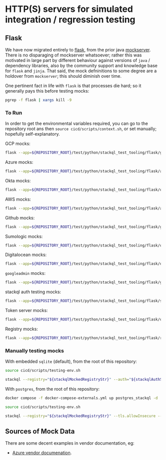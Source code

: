 

# HTTP(S) servers for simulated integration / regression testing

## Flask

We have now migrated entirely to [flask](https://flask.palletsprojects.com/en/stable/), from the prior java [mockserver](https://www.mock-server.com/).  There is no disparaging of mockserver whatsoever; rather this was motivated in large part by different behaviour against versions of `java` / dependency libraries, also by the community support and knowledge base for `flask` and `jinja`.  That said, the mock defninitions to some degree are a holdover from `mockserver`; this should diminish over time.

One pertinent fact in life with `flask` is that processes die hard; so it generally pays this before testing mocks:

```bash
pgrep -f flask | xargs kill -9
```


### To Run

In order to get the environmental variables required, you can go to the repository root ans then `source cicd/scripts/context.sh`, or set manually; hopefully self-explanatory.

GCP mocks:

```bash
flask --app=${REPOSITORY_ROOT}/test/python/stackql_test_tooling/flask/gcp/app run --cert=${REPOSITORY_ROOT}/test/server/mtls/credentials/pg_server_cert.pem --key=${REPOSITORY_ROOT}/test/server/mtls/credentials/pg_server_key.pem --host 0.0.0.0 --port  1080
```

Azure mocks:

```bash
flask --app=${REPOSITORY_ROOT}/test/python/stackql_test_tooling/flask/azure/app run --cert=${REPOSITORY_ROOT}/test/server/mtls/credentials/pg_server_cert.pem --key=${REPOSITORY_ROOT}/test/server/mtls/credentials/pg_server_key.pem --host 0.0.0.0 --port 1095
```

Okta mocks:

```bash
flask --app=${REPOSITORY_ROOT}/test/python/stackql_test_tooling/flask/okta/app run --cert=${REPOSITORY_ROOT}/test/server/mtls/credentials/pg_server_cert.pem --key=${REPOSITORY_ROOT}/test/server/mtls/credentials/pg_server_key.pem --host 0.0.0.0  --port 1090
```

AWS mocks:

```bash
flask --app=${REPOSITORY_ROOT}/test/python/stackql_test_tooling/flask/aws/app run --cert=${REPOSITORY_ROOT}/test/server/mtls/credentials/pg_server_cert.pem --key=${REPOSITORY_ROOT}/test/server/mtls/credentials/pg_server_key.pem --host 0.0.0.0  --port 1091
```

Github mocks:

```bash
flask --app=${REPOSITORY_ROOT}/test/python/stackql_test_tooling/flask/github/app run --cert=${REPOSITORY_ROOT}/test/server/mtls/credentials/pg_server_cert.pem --key=${REPOSITORY_ROOT}/test/server/mtls/credentials/pg_server_key.pem --host 0.0.0.0 --port 1093
```

Sumologic mocks:

```bash
flask --app=${REPOSITORY_ROOT}/test/python/stackql_test_tooling/flask/okta/app run --cert=${REPOSITORY_ROOT}/test/server/mtls/credentials/pg_server_cert.pem --key=${REPOSITORY_ROOT}/test/server/mtls/credentials/pg_server_key.pem --host 0.0.0.0 --port 1096
```

Digitalocean mocks:

```bash
flask --app=${REPOSITORY_ROOT}/test/python/stackql_test_tooling/flask/digitalocean/app run --cert=${REPOSITORY_ROOT}/test/server/mtls/credentials/pg_server_cert.pem --key=${REPOSITORY_ROOT}/test/server/mtls/credentials/pg_server_key.pem --host 0.0.0.0 --port 1097
```

`googleadmin` mocks:

```bash
flask --app=${REPOSITORY_ROOT}/test/python/stackql_test_tooling/flask/googleadmin/app run --cert=${REPOSITORY_ROOT}/test/server/mtls/credentials/pg_server_cert.pem --key=${REPOSITORY_ROOT}/test/server/mtls/credentials/pg_server_key.pem --host 0.0.0.0 --port 1098
```

stackql auth testing mocks:

```bash
flask --app=${REPOSITORY_ROOT}/test/python/stackql_test_tooling/flask/static_auth/app run --cert=${REPOSITORY_ROOT}/test/server/mtls/credentials/pg_server_cert.pem --key=${REPOSITORY_ROOT}/test/server/mtls/credentials/pg_server_key.pem --host 0.0.0.0 --port  1170
```

Token server mocks:

```bash
flask --app=${REPOSITORY_ROOT}/test/python/stackql_test_tooling/flask/oauth2/token_srv run --cert=${REPOSITORY_ROOT}/test/server/mtls/credentials/pg_server_cert.pem --key=${REPOSITORY_ROOT}/test/server/mtls/credentials/pg_server_key.pem --host 0.0.0.0 --port  2091
```

Registry mocks:

```bash
flask --app=${REPOSITORY_ROOT}/test/python/stackql_test_tooling/flask/registry/app run --host 0.0.0.0 --port 1094
```


### Manually testing mocks

With embedded `sqlite` (default), from the root of this repository:

```bash
source cicd/scripts/testing-env.sh

stackql --registry="${stackqlMockedRegistryStr}" --auth="${stackqlAuthStr}" --tls.allowInsecure shell
```

With `postgres`, from the root of this repository:

```bash
docker compose -f docker-compose-externals.yml up postgres_stackql -d

source cicd/scripts/testing-env.sh

stackql --registry="${stackqlMockedRegistryStr}" --tls.allowInsecure --sqlBackend="{ \"dbEngine\": \"postgres_tcp\", \"sqlDialect\": \"postgres\", \"dsn\": \"postgres://stackql:stackql@127.0.0.1:7432/stackql\" }" shell
```

## Sources of Mock Data

There are some decent examples in vendor documentation, eg:

- [Azure vendor documenation](https://learn.microsoft.com/en-us/rest/api/azure/).


